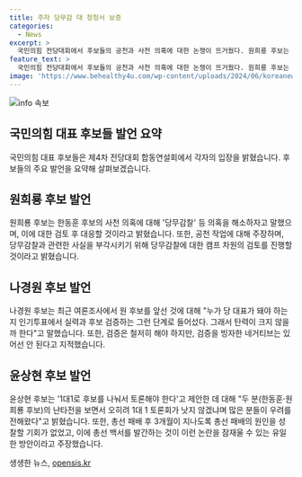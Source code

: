```yaml
---
title: 주자 당무감 대 청청서 보증
categories:
  - News
excerpt: >
  국민의힘 전당대회에서 후보들의 공천과 사천 의혹에 대한 논쟁이 뜨거웠다. 원희룡 후보는 공천 작업에 대한 의혹을 부인하며 책임을 진다고 밝혔고, 나경원 후보는 후보 검증과 전체의 의견을 반영해야 한다고 언급했다. 윤상현 후보는 후보들 간의 토론으로 상황을 해결해야 한다는 제안을 했고, 총선 패배에 대한 성찰을 토록하는 총선 백서 발간을 주장했다. 전당대회가 끝난 뒤 후보들의 발언은 논란을 일으켰다.
feature_text: >
  국민의힘 전당대회에서 후보들의 공천과 사천 의혹에 대한 논쟁이 뜨거웠다. 원희룡 후보는 공천 작업에 대한 의혹을 부인하며 책임을 진다고 밝혔고, 나경원 후보는 후보 검증과 전체의 의견을 반영해야 한다고 언급했다. 윤상현 후보는 후보들 간의 토론으로 상황을 해결해야 한다는 제안을 했고, 총선 패배에 대한 성찰을 토록하는 총선 백서 발간을 주장했다. 전당대회가 끝난 뒤 후보들의 발언은 논란을 일으켰다.
image: 'https://www.behealthy4u.com/wp-content/uploads/2024/06/koreanews.jpg'
---
```


<p><img src="https://www.behealthy4u.com/wp-content/uploads/2024/06/koreanews.jpg" alt="info 속보" /></p>

<h2 data-ke-size="size26">국민의힘 대표 후보들 발언 요약</h2>

<p data-ke-size="size16">국민의힘 대표 후보들은 제4차 전당대회 합동연설회에서 각자의 입장을 밝혔습니다. 후보들의 주요 발언을 요약해 살펴보겠습니다.</p>

<h2>원희룡 후보 발언</h2>

<p data-ke-size="size16">원희룡 후보는 한동훈 후보의 사천 의혹에 대해 '당무감찰' 등 의혹을 해소하자고 말했으며, 이에 대한 검토 후 대응할 것이라고 밝혔습니다. 또한, 공천 작업에 대해 주장하며, 당무감찰과 관련한 사실을 부각시키기 위해 당무감찰에 대한 캠프 차원의 검토를 진행할 것이라고 밝혔습니다.</p>

<h2>나경원 후보 발언</h2>

<p data-ke-size="size16">나경원 후보는 최근 여론조사에서 원 후보를 앞선 것에 대해 "누가 당 대표가 돼야 하는 지 인기투표에서 실력과 후보 검증하는 그런 단계로 들어섰다. 그래서 탄력이 크지 않을까 한다"고 말했습니다. 또한, 검증은 철저히 해야 하지만, 검증을 빙자한 네거티브는 있어선 안 된다고 지적했습니다.</p>

<h2>윤상현 후보 발언</h2>

<p data-ke-size="size16">윤상현 후보는 '1대1로 후보를 나눠서 토론해야 한다'고 제안한 데 대해 "두 분(한동훈·원희룡 후보)의 난타전을 보면서 오히려 1대 1 토론회가 낫지 않겠냐며 많은 분들이 우려를 전해왔다"고 밝혔습니다. 또한, 총선 패배 후 3개월이 지나도록 총선 패배의 원인을 성찰할 기회가 없었고, 이에 총선 백서를 발간하는 것이 이런 논란을 잠재울 수 있는 유일한 방안이라고 주장했습니다.</p>
생생한 뉴스, <a href="https://opensis.kr" rel="dofollow">opensis.kr</a>


